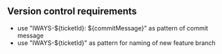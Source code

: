 ## Version control requirements
 - use "IWAYS-${ticketId}: ${commitMessage}" as pattern of commit message
 - use "IWAYS-${ticketId}" as pattern for naming of new feature branch
 
